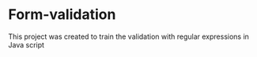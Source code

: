 # Form-validation

This project was created to train the validation with regular expressions in Java script

